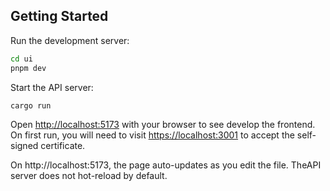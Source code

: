 ## Getting Started

Run the development server:

```bash
cd ui
pnpm dev
```

Start the API server:

```bash
cargo run
```

Open [http://localhost:5173](http://localhost:5173) with your browser to see develop the frontend.
On first run, you will need to visit [https://localhost:3001](https://localhost:3001) to accept the self-signed certificate.

On http://localhost:5173, the page auto-updates as you edit the file. TheAPI server does not hot-reload by default.